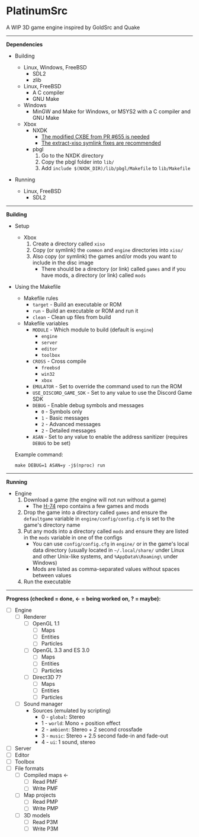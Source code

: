 # PlatinumSrc
A WIP 3D game engine inspired by GoldSrc and Quake<br>

---
**Dependencies**<br>
- Building
    - Linux, Windows, FreeBSD
        - SDL2
        - zlib
    - Linux, FreeBSD
        - A C compiler
        - GNU Make
    - Windows
        - MinGW and Make for Windows, or MSYS2 with a C compiler and GNU Make
    - Xbox
        - NXDK 
            - [The modified CXBE from PR #655 is needed](https://github.com/PQCraft/nxdk/tree/master/tools/cxbe)
            - [The extract-xiso symlink fixes are recommended](https://github.com/PQCraft/extract-xiso)
        - pbgl
            1. Go to the NXDK directory
            2. Copy the pbgl folder into `lib/`
            3. Add `include $(NXDK_DIR)/lib/pbgl/Makefile` to `lib/Makefile`

- Running
    - Linux, FreeBSD
        - SDL2

---
**Building**<br>
- Setup
    - Xbox
        1. Create a directory called `xiso`
        2. Copy \(or symlink\) the `common` and `engine` directories into `xiso/`
        3. Also copy \(or symlink\) the games and/or mods you want to include in the disc image
            - There should be a directory \(or link\) called `games` and if you have mods, a directory \(or link\) called `mods`

- Using the Makefile
    - Makefile rules
        - `target` - Build an executable or ROM
        - `run` - Build an executable or ROM and run it
        - `clean` - Clean up files from build
    - Makefile variables
        - `MODULE` - Which module to build \(default is `engine`\)
            - `engine`
            - `server`
            - `editor`
            - `toolbox`
        - `CROSS` - Cross compile
            - `freebsd`
            - `win32`
            - `xbox`
        - `EMULATOR` - Set to override the command used to run the ROM 
        - `USE_DISCORD_GAME_SDK` - Set to any value to use the Discord Game SDK
        - `DEBUG` - Enable debug symbols and messages
            - `0` - Symbols only
            - `1` - Basic messages
            - `2` - Advanced messages
            - `2` - Detailed messages
        - `ASAN` - Set to any value to enable the address sanitizer \(requires `DEBUG` to be set\)

    Example command:
    ```
    make DEBUG=1 ASAN=y -j$(nproc) run
    ```

---
**Running**<br>
- Engine
    1. Download a game \(the engine will not run without a game\)
        - The [H-74](https://github.com/PQCraft/H-74) repo contains a few games and mods
    2. Drop the game into a directory called `games` and ensure the `defaultgame` variable in `engine/config/config.cfg` is set to the game's directory name
    3. Put any mods into a directory called `mods` and ensure they are listed in the `mods` variable in one of the configs
        - You can use `config/config.cfg` in `engine/` or in the game's local data directory (usually located in `~/.local/share/` under Linux and other Unix-like systems, and `%AppData%\Roaming\` under Windows)
        - Mods are listed as comma-separated values without spaces between values
    4. Run the executable

---
**Progress \(checked = done, <- = being worked on, ? = maybe\):**<br>
- [ ] Engine
    - [ ] Renderer
        - [ ] OpenGL 1.1
            - [ ] Maps
            - [ ] Entities
            - [ ] Particles
        - [ ] OpenGL 3.3 and ES 3.0
            - [ ] Maps
            - [ ] Entities
            - [ ] Particles
        - [ ] Direct3D 7?
            - [ ] Maps
            - [ ] Entities
            - [ ] Particles
    - [ ] Sound manager
        - Sources \(emulated by scripting\)
            - 0 - `global`: Stereo
            - 1 - `world`: Mono + position effect
            - 2 - `ambient`: Stereo + 2 second crossfade
            - 3 - `music`: Stereo + 2.5 second fade-in and fade-out
            - 4 - `ui`: 1 sound, stereo
- [ ] Server
- [ ] Editor
- [ ] Toolbox
- [ ] File formats
    - [ ] Compiled maps <-
        - [ ] Read PMF
        - [ ] Write PMF
    - [ ] Map projects
        - [ ] Read PMP
        - [ ] Write PMP
    - [ ] 3D models
        - [ ] Read P3M
        - [ ] Write P3M
